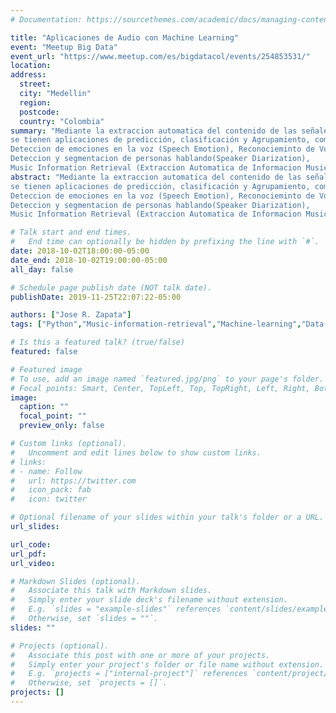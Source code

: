 ```yaml
---
# Documentation: https://sourcethemes.com/academic/docs/managing-content/

title: "Aplicaciones de Audio con Machine Learning"
event: "Meetup Big Data"
event_url: "https://www.meetup.com/es/bigdatacol/events/254853531/"
location: 
address:
  street:
  city: "Medellin"
  region:
  postcode:
  country: "Colombia"
summary: "Mediante la extraccion automatica del contenido de las señales de audio y Machine learning
se tienen aplicaciones de predicción, clasificación y Agrupamiento, como:
Deteccion de emociones en la voz (Speech Emotion), Reconocieminto de Voz (Speech-to-Text), 
Deteccion y segmentacion de personas hablando(Speaker Diarization), 
Music Information Retrieval (Extraccion Automatica de Informacion Musical), entre otros."
abstract: "Mediante la extraccion automatica del contenido de las señales de audio y Machine learning
se tienen aplicaciones de predicción, clasificación y Agrupamiento, como:
Deteccion de emociones en la voz (Speech Emotion), Reconocieminto de Voz (Speech-to-Text), 
Deteccion y segmentacion de personas hablando(Speaker Diarization), 
Music Information Retrieval (Extraccion Automatica de Informacion Musical), entre otros."

# Talk start and end times.
#   End time can optionally be hidden by prefixing the line with `#`.
date: 2018-10-02T18:00:00-05:00
date_end: 2018-10-02T19:00:00-05:00
all_day: false

# Schedule page publish date (NOT talk date).
publishDate: 2019-11-25T22:07:22-05:00

authors: ["Jose R. Zapata"]
tags: ["Python","Music-information-retrieval","Machine-learning","Data-science"]

# Is this a featured talk? (true/false)
featured: false

# Featured image
# To use, add an image named `featured.jpg/png` to your page's folder. 
# Focal points: Smart, Center, TopLeft, Top, TopRight, Left, Right, BottomLeft, Bottom, BottomRight.
image:
  caption: ""
  focal_point: ""
  preview_only: false

# Custom links (optional).
#   Uncomment and edit lines below to show custom links.
# links:
# - name: Follow
#   url: https://twitter.com
#   icon_pack: fab
#   icon: twitter

# Optional filename of your slides within your talk's folder or a URL.
url_slides:

url_code:
url_pdf:
url_video:

# Markdown Slides (optional).
#   Associate this talk with Markdown slides.
#   Simply enter your slide deck's filename without extension.
#   E.g. `slides = "example-slides"` references `content/slides/example-slides.md`.
#   Otherwise, set `slides = ""`.
slides: ""

# Projects (optional).
#   Associate this post with one or more of your projects.
#   Simply enter your project's folder or file name without extension.
#   E.g. `projects = ["internal-project"]` references `content/project/deep-learning/index.md`.
#   Otherwise, set `projects = []`.
projects: []
---
```

